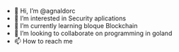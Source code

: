 - 👋 Hi, I’m @agnaldorc
- 👀 I’m interested in Security aplications 
- 🌱 I’m currently learning bloque Blockchain
- 💞️ I’m looking to collaborate on programming in goland
- 📫 How to reach me 

<!---
agnaldorc/agnaldorc is a ✨ special ✨ repository because its `README.md` (this file) appears on your GitHub profile.
You can click the Preview link to take a look at your changes.
--->
